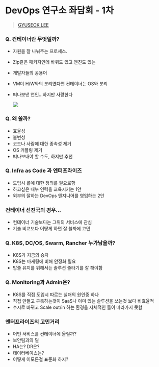 # DevOps 연구소 좌담회 - 1차
> [GYUSEOK LEE](https://www.linkedin.com/in/gyuseok-lee-a437729a/)

### Q. 컨테이너란 무엇일까?

- 자원을 잘 나눠주는 프로세스.

- Zip같은 패키지인데 바퀴도 있고 엔진도 있는

- 개발자들의 공용어

- VM이 H/W와의 분리였다면 컨테이너는 OS와 분리

- 떠나보낸 연인...하지만 사랑한다

  ![](https://github.com/Great-Stone/share/blob/master/assets/img/DevOps_Discussion_1st_001.jpg?raw=true)

  

### Q. 왜 쓸까?
- 효율성
- 불변성
- 코드나 사람에 대한 종속성 제거
- OS 커플링 제거
- 떠나보내야 할 수도, 하지만 추천



### Q. Infra as Code 과 엔터프라이즈
- 도입시 롤에 대한 정의를 필요로함
- 하고싶은 내부 인력을 교육시키는 1안
- 외부의 잘하는 DevOps 엔지니어를 영입하는 2안



### 컨테이너 선진국의 경우...
- 컨테이너 기술보다는 그위의 서비스에 관심
- 기술 비교보다 어떻게 하면 잘 쓸까에 고민



### Q. K8S, DC/OS, Swarm, Rancher 누가남을까?
- K8S가 지금의 승자
- K8S는 마케팅에 비해 안정화 필요
- 밥줄 유지를 위해서는 솔루션 줄타기를 잘 해야함



### Q. Monitoring과 Admin은?
- K8S를 직접 도입시 따르는 실패의 원인중 하나
- 직접 만들고 구축하는것이 SaaS나 이미 있는 솔루션을 쓰는것 보다 비효율적
- 수시로 바뀌고 Scale out/in 하는 환경을 자체적인 툴이 따라가지 못함



### 엔터프라이즈의 고민거리
- 어떤 서비스를 컨테이너에 올릴까?
- 보안팀과의 딜
- HA는? DR은?
- 데이터베이스는?
- 어떻게 이모든걸 표준화 하지?

